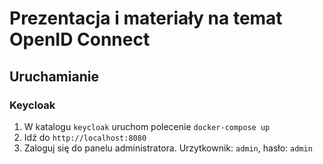 # Prezentacja i materiały na temat OpenID Connect

## Uruchamianie

### Keycloak

1. W katalogu `keycloak` uruchom polecenie `docker-compose up`
2. Idź do `http://localhost:8080`
3. Zaloguj się do panelu administratora. Urzytkownik: `admin`, hasło: `admin`

